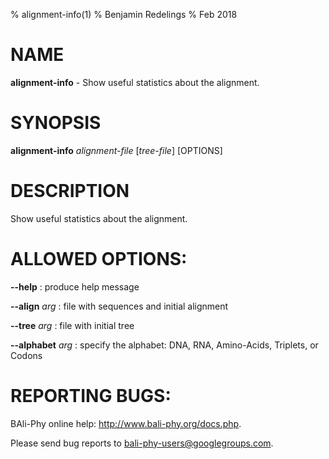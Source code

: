 % alignment-info(1)
% Benjamin Redelings
% Feb 2018

# NAME

**alignment-info** - Show useful statistics about the alignment.

# SYNOPSIS

**alignment-info** _alignment-file_ [_tree-file_] [OPTIONS]

# DESCRIPTION

Show useful statistics about the alignment.

# ALLOWED OPTIONS:
**--help**
: produce help message

**--align** _arg_
: file with sequences and initial alignment

**--tree** _arg_
: file with initial tree

**--alphabet** _arg_
: specify the alphabet: DNA, RNA, Amino-Acids, Triplets, or Codons


# REPORTING BUGS:
 BAli-Phy online help: <http://www.bali-phy.org/docs.php>.

Please send bug reports to <bali-phy-users@googlegroups.com>.

